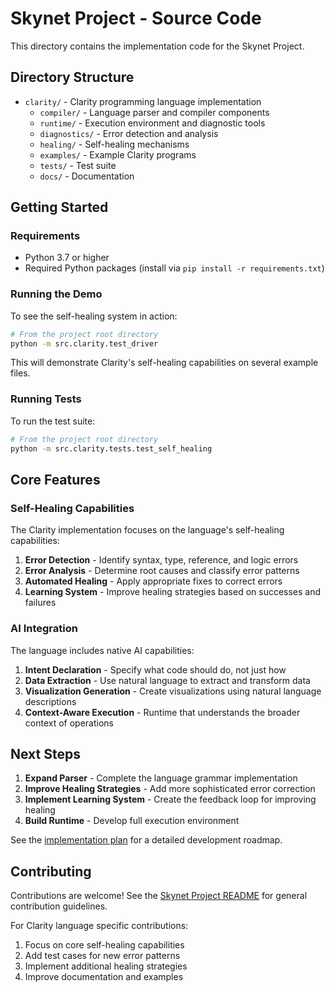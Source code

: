 # Skynet Project - Source Code

This directory contains the implementation code for the Skynet Project.

## Directory Structure

- `clarity/` - Clarity programming language implementation
  - `compiler/` - Language parser and compiler components
  - `runtime/` - Execution environment and diagnostic tools
  - `diagnostics/` - Error detection and analysis
  - `healing/` - Self-healing mechanisms
  - `examples/` - Example Clarity programs
  - `tests/` - Test suite
  - `docs/` - Documentation

## Getting Started

### Requirements

- Python 3.7 or higher
- Required Python packages (install via `pip install -r requirements.txt`)

### Running the Demo

To see the self-healing system in action:

```bash
# From the project root directory
python -m src.clarity.test_driver
```

This will demonstrate Clarity's self-healing capabilities on several example files.

### Running Tests

To run the test suite:

```bash
# From the project root directory
python -m src.clarity.tests.test_self_healing
```

## Core Features

### Self-Healing Capabilities

The Clarity implementation focuses on the language's self-healing capabilities:

1. **Error Detection** - Identify syntax, type, reference, and logic errors
2. **Error Analysis** - Determine root causes and classify error patterns
3. **Automated Healing** - Apply appropriate fixes to correct errors
4. **Learning System** - Improve healing strategies based on successes and failures

### AI Integration

The language includes native AI capabilities:

1. **Intent Declaration** - Specify what code should do, not just how
2. **Data Extraction** - Use natural language to extract and transform data
3. **Visualization Generation** - Create visualizations using natural language descriptions
4. **Context-Aware Execution** - Runtime that understands the broader context of operations

## Next Steps

1. **Expand Parser** - Complete the language grammar implementation
2. **Improve Healing Strategies** - Add more sophisticated error correction
3. **Implement Learning System** - Create the feedback loop for improving healing
4. **Build Runtime** - Develop full execution environment

See the [implementation plan](../docs/implementation/roadmap.md) for a detailed development roadmap.

## Contributing

Contributions are welcome! See the [Skynet Project README](../README.md) for general contribution guidelines.

For Clarity language specific contributions:

1. Focus on core self-healing capabilities
2. Add test cases for new error patterns
3. Implement additional healing strategies
4. Improve documentation and examples

